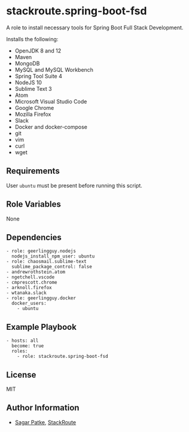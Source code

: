 stackroute.spring-boot-fsd
=========

A role to install necessary tools for Spring Boot Full Stack Development.

Installs the following:
- OpenJDK 8 and 12
- Maven
- MongoDB
- MySQL and MySQL Workbench
- Spring Tool Suite 4
- NodeJS 10
- Sublime Text 3
- Atom
- Microsoft Visual Studio Code
- Google Chrome
- Mozilla Firefox
- Slack
- Docker and docker-compose
- git
- vim
- curl
- wget

Requirements
------------

User `ubuntu` must be present before running this script.

Role Variables
--------------

None

Dependencies
------------
```
- role: geerlingguy.nodejs
  nodejs_install_npm_user: ubuntu
- role: chaosmail.sublime-text
  sublime_package_control: false
- andrewrothstein.atom
- ngetchell.vscode
- cmprescott.chrome
- arknoll.firefox
- wtanaka.slack
- role: geerlingguy.docker
  docker_users:
    - ubuntu
```

Example Playbook
----------------

```
- hosts: all
  become: true
  roles:
    - role: stackroute.spring-boot-fsd
```


License
-------

MIT

Author Information
------------------

- [Sagar Patke](https://github.com/sagarpatkeatl), [StackRoute](http://stackroute.in)
